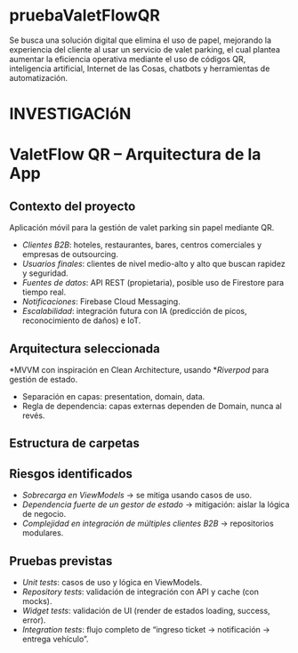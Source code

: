 # pruebaValetFlowQR
Se busca una solución digital que elimina el uso de papel, mejorando la experiencia del cliente al usar un servicio de valet parking, el cual plantea aumentar la eficiencia operativa mediante el uso de códigos QR, inteligencia artificial, Internet de las Cosas, chatbots y herramientas de automatización.


# INVESTIGACIóN
# ValetFlow QR – Arquitectura de la App

## Contexto del proyecto
Aplicación móvil para la gestión de valet parking sin papel mediante QR.  
- *Clientes B2B*: hoteles, restaurantes, bares, centros comerciales y empresas de outsourcing.  
- *Usuarios finales*: clientes de nivel medio-alto y alto que buscan rapidez y seguridad.  
- *Fuentes de datos*: API REST (propietaria), posible uso de Firestore para tiempo real.  
- *Notificaciones*: Firebase Cloud Messaging.  
- *Escalabilidad*: integración futura con IA (predicción de picos, reconocimiento de daños) e IoT.

## Arquitectura seleccionada
*MVVM con inspiración en Clean Architecture, usando **Riverpod* para gestión de estado.  
- Separación en capas: presentation, domain, data.  
- Regla de dependencia: capas externas dependen de Domain, nunca al revés.  

## Estructura de carpetas

## Riesgos identificados
- *Sobrecarga en ViewModels* → se mitiga usando casos de uso.
- *Dependencia fuerte de un gestor de estado* → mitigación: aislar la lógica de negocio.
- *Complejidad en integración de múltiples clientes B2B* → repositorios modulares.

## Pruebas previstas
- *Unit tests*: casos de uso y lógica en ViewModels.
- *Repository tests*: validación de integración con API y cache (con mocks).
- *Widget tests*: validación de UI (render de estados loading, success, error).
- *Integration tests*: flujo completo de “ingreso ticket → notificación → entrega vehículo”.
